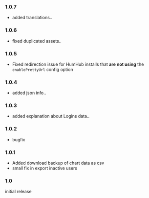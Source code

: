 
### 1.0.7

- added translations..

### 1.0.6

- fixed duplicated assets..

### 1.0.5

- Fixed redirection issue for HumHub installs that **are not using** the `enablePrettyUrl` config option

### 1.0.4

- added json info..

### 1.0.3

- added explanation about Logins data..

### 1.0.2

- bugfix

### 1.0.1

- Added download backup of chart data as csv
- small fix in export inactive users

### 1.0

initial release
